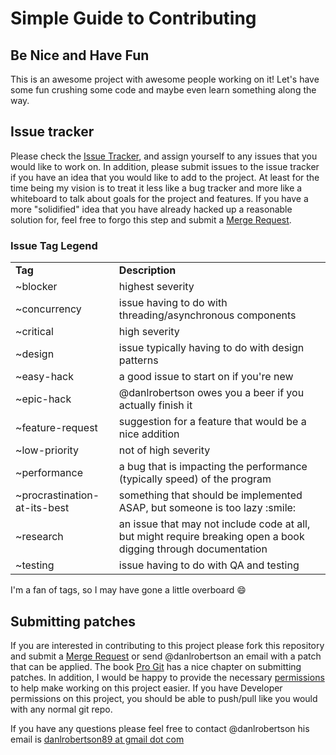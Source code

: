 # Simple Guide to Contributing

## Be Nice and Have Fun

This is an awesome project with awesome people working on it! Let's have some fun crushing some code and maybe even learn something along the way.

## Issue tracker

Please check the [Issue Tracker](https://gitlab.com/danlrobertson/palantiri/issues), and assign yourself to any issues that you would like to work on.
In addition, please submit issues to the issue tracker if you have an idea that you would like to add to the project. At least for the time being my
vision is to treat it less like a bug tracker and more like a whiteboard to talk about goals for the project and features. If you have a more "solidified"
idea that you have already hacked up a reasonable solution for, feel free to forgo this step and submit a [Merge Request](https://gitlab.com/danlrobertson/palantiri/merge_requests).

### Issue Tag Legend

<table>
<tr>
  <td><b>Tag</b></td>
  <td><b>Description</b></td>
<tr>
  <td>~blocker</td>
  <td>highest severity</td>
</tr>
<tr>
  <td>~concurrency</td>
  <td>issue having to do with threading/asynchronous components</td>
</tr>
<tr>
  <td>~critical</td>
  <td>high severity</td>
</tr>
<tr>
  <td>~design</td>
  <td>issue typically having to do with design patterns</td>
</tr>
<tr>
  <td>~easy-hack</td>
  <td>a good issue to start on if you're new</td>
</tr>
<tr>
  <td>~epic-hack</td>
  <td> @danlrobertson owes you a beer if you actually finish it<td>
</tr>
<tr>
  <td>~feature-request</td>
  <td>suggestion for a feature that would be a nice addition</td>
</tr>
<tr>
  <td>~low-priority</td>
  <td>not of high severity</td>
</tr>
<tr>
  <td>~performance</td>
  <td>a bug that is impacting the performance (typically speed) of the program</td>
</td>
<tr>
  <td>~procrastination-at-its-best</td>
  <td>something that should be implemented ASAP, but someone is too lazy :smile: </td>
</tr>
<tr>
  <td>~research</td>
  <td>an issue that may not include code at all, but might require breaking open a book digging through documentation
</tr>
<tr>
  <td>~testing</td>
  <td>issue having to do with QA and testing</td>
</tr>
</table>

I'm a fan of tags, so I may have gone a little overboard :smile:

## Submitting patches

If you are interested in contributing to this project please fork this repository and submit a [Merge Request](https://gitlab.com/danlrobertson/palantiri/merge_requests) or
send @danlrobertson an email with a patch that can be applied. The book [Pro Git](https://git-scm.com/book/en/v2/Distributed-Git-Contributing-to-a-Project) has a nice chapter
on submitting patches. In addition, I would be happy to provide the necessary
[permissions](https://gitlab.com/gitlab-org/gitlab-ce/blob/master/doc/permissions/permissions.md) to help make working on this project easier. If you have Developer permissions
on this project, you should be able to push/pull like you would with any normal git repo.

If you have any questions please feel free to contact @danlrobertson his email is <a href="mailto:danlrobertson@gmail.com">danlrobertson89 at gmail dot com</a>
